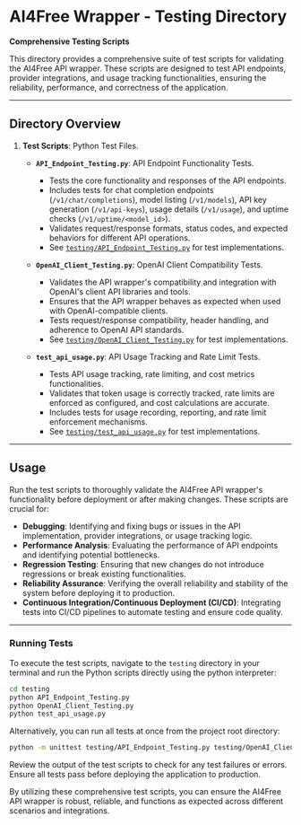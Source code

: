 # AI4Free Wrapper - Testing Directory

**Comprehensive Testing Scripts**

This directory provides a comprehensive suite of test scripts for validating the AI4Free API wrapper. These scripts are designed to test API endpoints, provider integrations, and usage tracking functionalities, ensuring the reliability, performance, and correctness of the application.

---

## Directory Overview

1. **Test Scripts**: Python Test Files.
   - **`API_Endpoint_Testing.py`**: API Endpoint Functionality Tests.
     - Tests the core functionality and responses of the API endpoints.
     - Includes tests for chat completion endpoints (`/v1/chat/completions`), model listing (`/v1/models`), API key generation (`/v1/api-keys`), usage details (`/v1/usage`), and uptime checks (`/v1/uptime/<model_id>`).
     - Validates request/response formats, status codes, and expected behaviors for different API operations.
     - See [`testing/API_Endpoint_Testing.py`](./API_Endpoint_Testing.py) for test implementations.

   - **`OpenAI_Client_Testing.py`**: OpenAI Client Compatibility Tests.
     - Validates the API wrapper's compatibility and integration with OpenAI's client API libraries and tools.
     - Ensures that the API wrapper behaves as expected when used with OpenAI-compatible clients.
     - Tests request/response compatibility, header handling, and adherence to OpenAI API standards.
     - See [`testing/OpenAI_Client_Testing.py`](./OpenAI_Client_Testing.py) for test implementations.

   - **`test_api_usage.py`**: API Usage Tracking and Rate Limit Tests.
     - Tests API usage tracking, rate limiting, and cost metrics functionalities.
     - Validates that token usage is correctly tracked, rate limits are enforced as configured, and cost calculations are accurate.
     - Includes tests for usage recording, reporting, and rate limit enforcement mechanisms.
     - See [`testing/test_api_usage.py`](./test_api_usage.py) for test implementations.

---

## Usage

Run the test scripts to thoroughly validate the AI4Free API wrapper's functionality before deployment or after making changes. These scripts are crucial for:

- **Debugging**: Identifying and fixing bugs or issues in the API implementation, provider integrations, or usage tracking logic.
- **Performance Analysis**: Evaluating the performance of API endpoints and identifying potential bottlenecks.
- **Regression Testing**: Ensuring that new changes do not introduce regressions or break existing functionalities.
- **Reliability Assurance**: Verifying the overall reliability and stability of the system before deploying it to production.
- **Continuous Integration/Continuous Deployment (CI/CD)**: Integrating tests into CI/CD pipelines to automate testing and ensure code quality.

---

### Running Tests

To execute the test scripts, navigate to the `testing` directory in your terminal and run the Python scripts directly using the python interpreter:

```bash
cd testing
python API_Endpoint_Testing.py
python OpenAI_Client_Testing.py
python test_api_usage.py
```

Alternatively, you can run all tests at once from the project root directory:

```bash
python -m unittest testing/API_Endpoint_Testing.py testing/OpenAI_Client_Testing.py testing/test_api_usage.py
```

Review the output of the test scripts to check for any test failures or errors. Ensure all tests pass before deploying the application to production.

By utilizing these comprehensive test scripts, you can ensure the AI4Free API wrapper is robust, reliable, and functions as expected across different scenarios and integrations.
